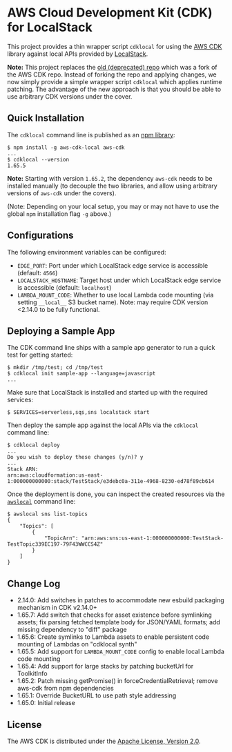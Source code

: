 # AWS Cloud Development Kit (CDK) for LocalStack

This project provides a thin wrapper script `cdklocal` for using the [AWS CDK](https://github.com/aws/aws-cdk) library against local APIs provided by [LocalStack](https://github.com/localstack/localstack).

**Note:** This project replaces the [old (deprecated) repo](https://github.com/localstack/aws-cdk) which was a fork of the AWS CDK repo. Instead of forking the repo and applying changes, we now simply provide a simple wrapper script `cdklocal` which applies runtime patching. The advantage of the new approach is that you should be able to use arbitrary CDK versions under the cover.

## Quick Installation

The `cdklocal` command line is published as an [npm library](https://www.npmjs.com/package/aws-cdk-local):
```
$ npm install -g aws-cdk-local aws-cdk
...
$ cdklocal --version
1.65.5
```

**Note:** Starting with version `1.65.2`, the dependency `aws-cdk` needs to be installed manually
(to decouple the two libraries, and allow using arbitrary versions of `aws-cdk` under the covers).

(Note: Depending on your local setup, you may or may not have to use the global `npm` installation flag `-g` above.)

## Configurations

The following environment variables can be configured:

* `EDGE_PORT`: Port under which LocalStack edge service is accessible (default: `4566`)
* `LOCALSTACK_HOSTNAME`: Target host under which LocalStack edge service is accessible (default: `localhost`)
* `LAMBDA_MOUNT_CODE`: Whether to use local Lambda code mounting (via setting `__local__` S3 bucket name). Note: may require CDK version <2.14.0 to be fully functional.

## Deploying a Sample App

The CDK command line ships with a sample app generator to run a quick test for getting started:
```
$ mkdir /tmp/test; cd /tmp/test
$ cdklocal init sample-app --language=javascript
...
```

Make sure that LocalStack is installed and started up with the required services:
```
$ SERVICES=serverless,sqs,sns localstack start
```

Then deploy the sample app against the local APIs via the `cdklocal` command line:
```
$ cdklocal deploy
...
Do you wish to deploy these changes (y/n)? y
...
Stack ARN:
arn:aws:cloudformation:us-east-1:000000000000:stack/TestStack/e3debc0a-311e-4968-8230-ed78f89cb614
```

Once the deployment is done, you can inspect the created resources via the [`awslocal`](https://github.com/localstack/awscli-local) command line:
```
$ awslocal sns list-topics
{
    "Topics": [
        {
            "TopicArn": "arn:aws:sns:us-east-1:000000000000:TestStack-TestTopic339EC197-79F43WWCCS4Z"
        }
    ]
}
```

## Change Log

* 2.14.0: Add switches in patches to accommodate new esbuild packaging mechanism in CDK v2.14.0+
* 1.65.7: Add switch that checks for asset existence before symlinking assets; fix parsing fetched template body for JSON/YAML formats; add missing dependency to "diff" package
* 1.65.6: Create symlinks to Lambda assets to enable persistent code mounting of Lambdas on "cdklocal synth"
* 1.65.5: Add support for `LAMBDA_MOUNT_CODE` config to enable local Lambda code mounting
* 1.65.4: Add support for large stacks by patching bucketUrl for ToolkitInfo
* 1.65.2: Patch missing getPromise() in forceCredentialRetrieval; remove aws-cdk from npm dependencies
* 1.65.1: Override BucketURL to use path style addressing
* 1.65.0: Initial release

## License

The AWS CDK is distributed under the [Apache License, Version 2.0](https://www.apache.org/licenses/LICENSE-2.0).
